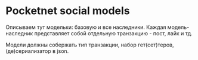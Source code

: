 # Pocketnet social models

Описываем тут модельки: базовую и все наследники.
Каждая модель-наследник представляет собой отдельную транзакцию - пост, лайк и тд.

Модели должны собержать тип транзакции, набор гет(сет)теров, (де)сериализатор в json.

